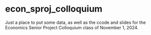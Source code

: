 # econ_sproj_colloquium
Just a place to put some data, as well as the ccode and slides for the Economics Senior Project Colloquium class of November 1, 2024.

